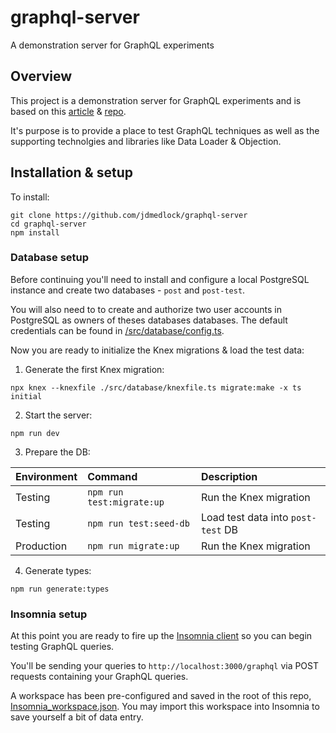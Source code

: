 # graphql-server

A demonstration server for GraphQL experiments

## Overview

This project is a demonstration server for GraphQL experiments and is based on 
this
[article](https://dev.to/wonder2210/graphql-typescript-postgresql-api-271g) & 
[repo](https://github.com/Wonder2210/graphql-typescript-pg-server).

It's purpose is to provide a place to test GraphQL techniques as well as the
supporting technolgies and libraries like Data Loader & Objection.

## Installation & setup 

To install:

```
git clone https://github.com/jdmedlock/graphql-server
cd graphql-server
npm install
```

### Database setup

Before continuing you'll need to install and configure a local PostgreSQL 
instance and create two databases - `post` and `post-test`. 

You will also need to
to create and authorize two user accounts in PostgreSQL as owners of theses databases
databases. The default credentials can be found in 
[/src/database/config.ts](https://github.com/jdmedlock/graphql-server/blob/main/src/database/config.ts).

Now you are ready to initialize the Knex migrations & load the test data:

1. Generate the first Knex migration:
```
npx knex --knexfile ./src/database/knexfile.ts migrate:make -x ts initial
```

2. Start the server:
```
npm run dev
```

3. Prepare the DB:

| Environment | Command | Description |
|:------------|:--------|:------------|
| Testing     | `npm run test:migrate:up` | Run the Knex migration |
| Testing     | `npm run test:seed-db` | Load test data into `post-test` DB |
| Production  | `npm run migrate:up` | Run the Knex migration |

4. Generate types:
```
npm run generate:types
```

### Insomnia setup

At this point you are ready to fire up the [Insomnia client](https://insomnia.rest/)
so you can begin testing GraphQL queries. 

You'll be sending your queries to `http://localhost:3000/graphql` via POST 
requests containing your GraphQL queries.

A workspace has been pre-configured and saved in the root of this repo, 
[Insomnia_workspace.json](https://github.com/jdmedlock/graphql-server/blob/main/Insomnia_workspace.json). You may import this workspace into Insomnia to save yourself a bit of 
data entry.
